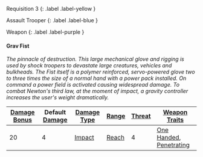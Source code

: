 
Requisition 3
{: .label .label-yellow }

Assault Trooper
{: .label .label-blue }

Weapon
{: .label .label-purple }
#### Grav Fist
*The pinnacle of destruction. This large mechanical glove and rigging is used by shock troopers to devastate large creatures, vehicles and bulkheads. The Fist itself is a polymer reinforced, servo-powered glove two to three times the size of a normal hand with a power pack installed. On command a power field is activated causing widespread damage. To combat Newton's third law, at the moment of impact, a gravity controller increases the user's weight dramatically.*

| [Damage Bonus](Core/Weapons#Damage%20Bonus) | Default [Damage](Core/Weapons#Calculating%20Damage) | [Damage Type](Core/Weapons#Damage%20Type) | [Range](Core/Weapons#Range)  | [Threat](Core/Weapons#Threat) | [Weapon Traits](Core/Weapon-Traits)                                                                                                                                                                                     |
| ------------------------------------------- | --------------------------------------------------- | ----------------------------------------- | ---------------------------- | ----------------------------- | ----------------------------------------------------------------------------------------------------------------------------------------------------------------------------------------------------------------------- |
| 20                                          | 4                                               | [Impact](Core/Injury#Impact)                  | [Reach](Core/Movement#Reach) | 4                             | [One Handed](Core/Weapon-Traits#One%20Handed), [Penetrating](Core/Weapon-Traits#Penetrating) |
